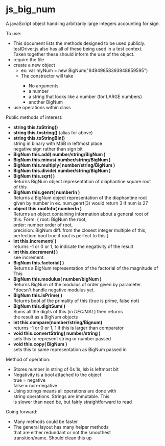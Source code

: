 # js_big_num
A javaScript object handling arbitrarily large integers accounting
 for sign.

To use:
<ul>
    <li>This document lists the methods designed to be used publicly.<br/>
        testDriver.js also has all of these being used in a test context.<br/>
        Taken together these should inform the use of the object.</li>
    <li>require the file</li>
    <li>create a new object
        <ul>
            <li>ex: var myNum = new BigNum("94949858393948859595")</li>
            <li>The constructor will take</li>
            <ul>
                <li>No arguments</li>
                <li>a number</li>
                <li>a string that looks like a number (for LARGE numbers)</li>
                <li>another BigNum</li>
            </ul>
        </ul>
    </li>
    <li>use operations within class</li>
</ul>

Public methods of interest:
<ul>
    <li><strong>string this.toString()</strong></li>
    <li><strong>string this.tostring()</strong> (alias for above)</li>
    <li><strong>string this.toStringBin()</strong><br />
        string in binary with MSB in leftmost place<br/>
        negative sign rather than sign bit</li>
    <li><strong>BigNum this.add( number/string/BigNum )</strong></li>
    <li><strong>BigNum this.minus( number/string/BigNum )</strong></li>
    <li><strong>BigNum this.multiply( number/string/BigNum )</strong></li>
    <li><strong>BigNum this.divide( number/string/BigNum )</strong></li>
    <li><strong>BigNum this.sqrt( )</strong><br/>
        Returns BigNum object representation of diaphantine square root<br/>
        of this</li>
    <li><strong>BigNum this.genrt( numberIn )</strong><br/>
        Returns a BigNum object representation of the diaphantine root<br/>
        given by number in ex. num.genrt(3) would return 3 if num is 27</li>
    <li><strong>object this.rootInfo( numberIn )</strong><br />
        Returns an object containing information about a general root of<br/>
        this. Form: { root: BigNum the root, <br/>
        order: number order of root, <br/>
        precision: BigNum diff. from the closest integer multiple of this, <br/>
        perfection: bool true if root is perfect to this }</li>
    <li><strong>int    this.increment( )</strong><br />
        returns -1 or 0 or 1, to indicate the negativity of the result</li>
    <li><strong>int    this.decrement( )</strong><br />
        see increment.</li>
    <li><strong>BigNum this.factorial( )</strong><br/>
        Returns a BigNum representation of the factorial of the magnitude of This</li>
    <li><strong>BigNum this.modulus( number/bigNum )</strong><br/>
        Returns BigNum of the modulus of order given by parameter.<br/>
        *doesn't handle negative modulus yet.</li>
    <li><strong>BigNum this.isPrime( )</strong><br/>
        Returns bool of the primality of this (true is prime, false not)</li>
    <li><strong>BigNum this.digitSum( )</strong><br/>
        Sums all the digits of this (in <em>DECIMAL</em>) then returns<br/>
        the result as a BigNum objects</li>
    <li><strong>int    this.compare(number/string/Bignum)</strong><br />
        returns -1 or 0 or 1, 1 if this is larger than comparator</li>
    <li><strong>void   this.convertString( number/string )</strong><br />
        sets this to represent string or number passed</li>
    <li><strong>void   this.copy( BigNum )</strong><br />
        sets this to same representation as BigNum passed in</li>

</ul>

Method of operation:
<ul>
    <li>Stores number in string of 0s 1s, lsb is leftmost bit</li>
    <li>Negativity is a bool attached to the object<br/>
        true  = negative<br/>
        false = non-negative</li>
    <li>Using strings means all operations are done with<br/>
        string operations. Strings are immutable. This<br/>
        is slower than need be, but fairly straightforward to read</li>
</ul>

Going forward:
<ul>
    <li>Many methods could be faster</li>
    <li>The general layout has many helper methods<br/>
        that are either redundant or not the smoothest<br/>
        transition/name. Should clean this up</li>
</ul>